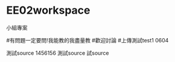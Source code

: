 # EE02workspace
小組專案

#有問題一定要問!我能教的我盡量教
#歡迎討論  #上傳測試test1 0604

測試source  1456156
測試source 試source
    